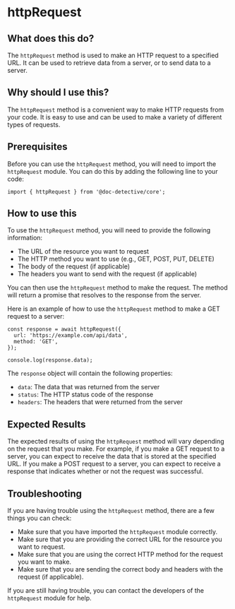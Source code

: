 
  
   # **httpRequest**

## What does this do?

The `httpRequest` method is used to make an HTTP request to a specified URL. It can be used to retrieve data from a server, or to send data to a server.

## Why should I use this?

The `httpRequest` method is a convenient way to make HTTP requests from your code. It is easy to use and can be used to make a variety of different types of requests.

## Prerequisites

Before you can use the `httpRequest` method, you will need to import the `httpRequest` module. You can do this by adding the following line to your code:

```
import { httpRequest } from '@doc-detective/core';
```

## How to use this

To use the `httpRequest` method, you will need to provide the following information:

* The URL of the resource you want to request
* The HTTP method you want to use (e.g., GET, POST, PUT, DELETE)
* The body of the request (if applicable)
* The headers you want to send with the request (if applicable)

You can then use the `httpRequest` method to make the request. The method will return a promise that resolves to the response from the server.

Here is an example of how to use the `httpRequest` method to make a GET request to a server:

```
const response = await httpRequest({
  url: 'https://example.com/api/data',
  method: 'GET',
});

console.log(response.data);
```

The `response` object will contain the following properties:

* `data`: The data that was returned from the server
* `status`: The HTTP status code of the response
* `headers`: The headers that were returned from the server

## Expected Results

The expected results of using the `httpRequest` method will vary depending on the request that you make. For example, if you make a GET request to a server, you can expect to receive the data that is stored at the specified URL. If you make a POST request to a server, you can expect to receive a response that indicates whether or not the request was successful.

## Troubleshooting

If you are having trouble using the `httpRequest` method, there are a few things you can check:

* Make sure that you have imported the `httpRequest` module correctly.
* Make sure that you are providing the correct URL for the resource you want to request.
* Make sure that you are using the correct HTTP method for the request you want to make.
* Make sure that you are sending the correct body and headers with the request (if applicable).

If you are still having trouble, you can contact the developers of the `httpRequest` module for help.
  
  